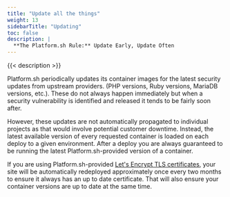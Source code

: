 ```yaml
---
title: "Update all the things"
weight: 13
sidebarTitle: "Updating"
toc: false
description: |
  **The Platform.sh Rule:** Update Early, Update Often
---
```


{{< description >}}

Platform.sh periodically updates its container images for the latest security updates from upstream providers.  (PHP versions, Ruby versions, MariaDB versions, etc.).  These do not always happen immediately but when a security vulnerability is identified and released it tends to be fairly soon after.

However, these updates are not automatically propagated to individual projects as that would involve potential customer downtime.  Instead, the latest available version of every requested container is loaded on each deploy to a given environment.  After a deploy you are always guaranteed to be running the latest Platform.sh-provided version of a container.

If you are using Platform.sh-provided [Let's Encrypt TLS certificates](/configuration/routes/https.md), your site will be automatically redeployed approximately once every two months to ensure it always has an up to date certificate.  That will also ensure your container versions are up to date at the same time.
